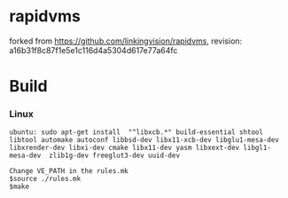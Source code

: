 # rapidvms
forked from https://github.com/linkingvision/rapidvms, revision: a16b31f8c87f1e5e1c116d4a5304d617e77a64fc

  # Build #
  ### Linux ###

    ubuntu: sudo apt-get install  "^libxcb.*" build-essential shtool libtool automake autoconf libbsd-dev libx11-xcb-dev libglu1-mesa-dev     libxrender-dev libxi-dev cmake libx11-dev yasm libxext-dev libgl1-mesa-dev  zlib1g-dev freeglut3-dev uuid-dev

    Change VE_PATH in the rules.mk
    $source ./rules.mk
    $make
